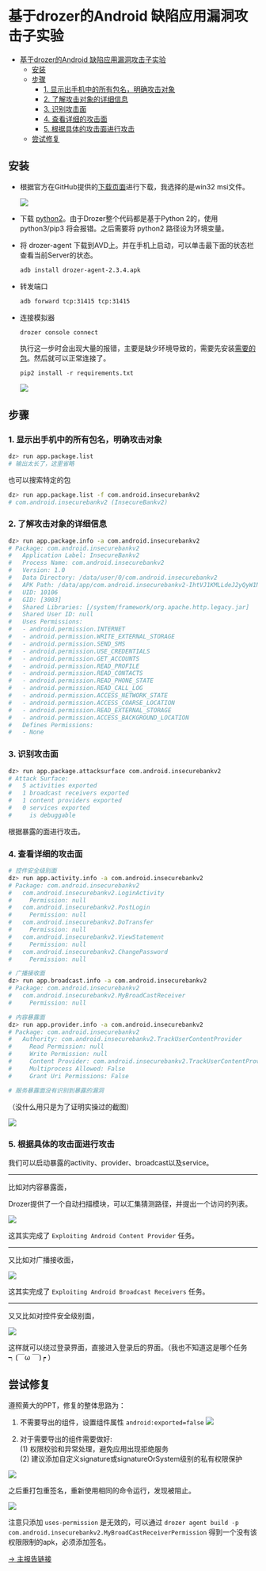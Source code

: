 # 基于drozer的Android 缺陷应用漏洞攻击子实验

- [基于drozer的Android 缺陷应用漏洞攻击子实验](#基于drozer的android-缺陷应用漏洞攻击子实验)
  - [安装](#安装)
  - [步骤](#步骤)
    - [1. 显示出手机中的所有包名，明确攻击对象](#1-显示出手机中的所有包名明确攻击对象)
    - [2. 了解攻击对象的详细信息](#2-了解攻击对象的详细信息)
    - [3. 识别攻击面](#3-识别攻击面)
    - [4. 查看详细的攻击面](#4-查看详细的攻击面)
    - [5. 根据具体的攻击面进行攻击](#5-根据具体的攻击面进行攻击)
  - [尝试修复](#尝试修复)

## 安装

- 根据官方在GitHub提供的[下载页面](https://github.com/mwrlabs/drozer/releases/)进行下载，我选择的是win32 msi文件。
  
    ![](imgs/DrozerInstall.png)

- 下载 [python2](https://www.python.org/downloads/release/python-2718/)。由于Drozer整个代码都是基于Python 2的，使用 python3/pip3 将会报错。之后需要将 python2 路径设为环境变量。
- 将 drozer-agent 下载到AVD上。并在手机上启动，可以单击最下面的状态栏查看当前Server的状态。
  
  ```bash
  adb install drozer-agent-2.3.4.apk
  ```

- 转发端口

  ```bash
  adb forward tcp:31415 tcp:31415
  ```
- 连接模拟器
  
  ```bash
  drozer console connect
  ```

  执行这一步时会出现大量的报错，主要是缺少环境导致的，需要先安装[需要的包](code/requirements.txt)。然后就可以正常连接了。

  ```python
  pip2 install -r requirements.txt
  ```

  ![](imgs/DrozerServer.png)

## 步骤

### 1. 显示出手机中的所有包名，明确攻击对象

```bash
dz> run app.package.list
# 输出太长了，这里省略
```

也可以搜索特定的包

```bash
dz> run app.package.list -f com.android.insecurebankv2
# com.android.insecurebankv2 (InsecureBankv2)
```

### 2. 了解攻击对象的详细信息

```bash
dz> run app.package.info -a com.android.insecurebankv2
# Package: com.android.insecurebankv2
#   Application Label: InsecureBankv2
#   Process Name: com.android.insecurebankv2
#   Version: 1.0
#   Data Directory: /data/user/0/com.android.insecurebankv2
#   APK Path: /data/app/com.android.insecurebankv2-IhtVJ1KMLLdeJ2yQyW1NKQ==/base.apk
#   UID: 10106
#   GID: [3003]
#   Shared Libraries: [/system/framework/org.apache.http.legacy.jar]
#   Shared User ID: null
#   Uses Permissions:
#   - android.permission.INTERNET
#   - android.permission.WRITE_EXTERNAL_STORAGE
#   - android.permission.SEND_SMS
#   - android.permission.USE_CREDENTIALS
#   - android.permission.GET_ACCOUNTS
#   - android.permission.READ_PROFILE
#   - android.permission.READ_CONTACTS
#   - android.permission.READ_PHONE_STATE
#   - android.permission.READ_CALL_LOG
#   - android.permission.ACCESS_NETWORK_STATE
#   - android.permission.ACCESS_COARSE_LOCATION
#   - android.permission.READ_EXTERNAL_STORAGE
#   - android.permission.ACCESS_BACKGROUND_LOCATION
#   Defines Permissions:
#   - None
```

### 3. 识别攻击面

```bash
dz> run app.package.attacksurface com.android.insecurebankv2
# Attack Surface:
#   5 activities exported
#   1 broadcast receivers exported
#   1 content providers exported
#   0 services exported
#     is debuggable
```

根据暴露的面进行攻击。

### 4. 查看详细的攻击面

```bash
# 控件安全级别面
dz> run app.activity.info -a com.android.insecurebankv2
# Package: com.android.insecurebankv2
#   com.android.insecurebankv2.LoginActivity
#     Permission: null
#   com.android.insecurebankv2.PostLogin
#     Permission: null
#   com.android.insecurebankv2.DoTransfer
#     Permission: null
#   com.android.insecurebankv2.ViewStatement
#     Permission: null
#   com.android.insecurebankv2.ChangePassword
#     Permission: null

# 广播接收面
dz> run app.broadcast.info -a com.android.insecurebankv2
# Package: com.android.insecurebankv2
#   com.android.insecurebankv2.MyBroadCastReceiver
#     Permission: null

# 内容暴露面
dz> run app.provider.info -a com.android.insecurebankv2
# Package: com.android.insecurebankv2
#   Authority: com.android.insecurebankv2.TrackUserContentProvider
#     Read Permission: null
#     Write Permission: null
#     Content Provider: com.android.insecurebankv2.TrackUserContentProvider
#     Multiprocess Allowed: False
#     Grant Uri Permissions: False

# 服务暴露面没有识别到暴露的漏洞
```

（没什么用只是为了证明实操过的截图）

![](imgs/DrozerAttack.png)

### 5. 根据具体的攻击面进行攻击

我们可以启动暴露的activity、provider、broadcast以及service。

---

比如对内容暴露面，

Drozer提供了一个自动扫描模块，可以汇集猜测路径，并提出一个访问的列表。

![](imgs/FindUsername.png)

这其实完成了 `Exploiting Android Content Provider` 任务。

---


又比如对广播接收面，

![](imgs/DrozerMessage.png)

这其实完成了 `Exploiting Android Broadcast Receivers` 任务。

---

又又比如对控件安全级别面，

![](imgs/PassLogin.png)

这样就可以绕过登录界面，直接进入登录后的界面。（我也不知道这是哪个任务┑(￣ω ￣)┍ ）

## 尝试修复

遵照黄大的PPT，修复的整体思路为：

1. 不需要导出的组件，设置组件属性 `android:exported=false`
  ![](imgs/FixSetFalse.png)

1. 对于需要导出的组件需要做好:\
  (1) 权限校验和异常处理，避免应用出现拒绝服务\
  (2) 建议添加自定义signature或signatureOrSystem级别的私有权限保护

  ![](imgs/Vimdiff.png)

  之后重打包重签名，重新使用相同的命令运行，发现被阻止。

  ![](imgs/FixApp.png)

  注意只添加 `uses-permission` 是无效的，可以通过 `drozer agent build -p com.android.insecurebankv2.MyBroadCastReceiverPermission` 得到一个没有该权限限制的apk，必须添加签名。

[-> 主报告链接](README.md)